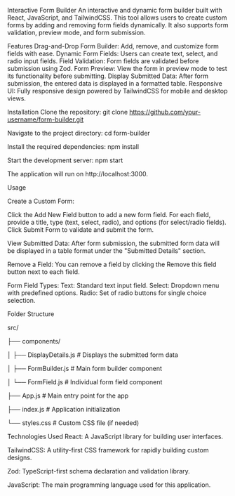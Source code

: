 Interactive Form Builder
An interactive and dynamic form builder built with React, JavaScript, and TailwindCSS. This tool allows users to create custom forms by adding and removing form fields dynamically. It also supports form validation, preview mode, and form submission.

Features
Drag-and-Drop Form Builder: Add, remove, and customize form fields with ease.
Dynamic Form Fields: Users can create text, select, and radio input fields.
Field Validation: Form fields are validated before submission using Zod.
Form Preview: View the form in preview mode to test its functionality before submitting.
Display Submitted Data: After form submission, the entered data is displayed in a formatted table.
Responsive UI: Fully responsive design powered by TailwindCSS for mobile and desktop views.

Installation
Clone the repository:
git clone https://github.com/your-username/form-builder.git

Navigate to the project directory:
cd form-builder

Install the required dependencies:
npm install

Start the development server:
npm start

The application will run on http://localhost:3000.

Usage

Create a Custom Form:

Click the Add New Field button to add a new form field.
For each field, provide a title, type (text, select, radio), and options (for select/radio fields).
Click Submit Form to validate and submit the form.

View Submitted Data:
After form submission, the submitted form data will be displayed in a table format under the "Submitted Details" section.

Remove a Field:
You can remove a field by clicking the Remove this field button next to each field.

Form Field Types:
Text: Standard text input field.
Select: Dropdown menu with predefined options.
Radio: Set of radio buttons for single choice selection.

Folder Structure

src/

├── components/

│   ├── DisplayDetails.js          # Displays the submitted form data

│   ├── FormBuilder.js             # Main form builder component

│   └── FormField.js               # Individual form field component

├── App.js                         # Main entry point for the app

├── index.js                       # Application initialization

└── styles.css                     # Custom CSS file (if needed)

Technologies Used
React: A JavaScript library for building user interfaces.

TailwindCSS: A utility-first CSS framework for rapidly building custom designs.

Zod: TypeScript-first schema declaration and validation library.

JavaScript: The main programming language used for this application.
